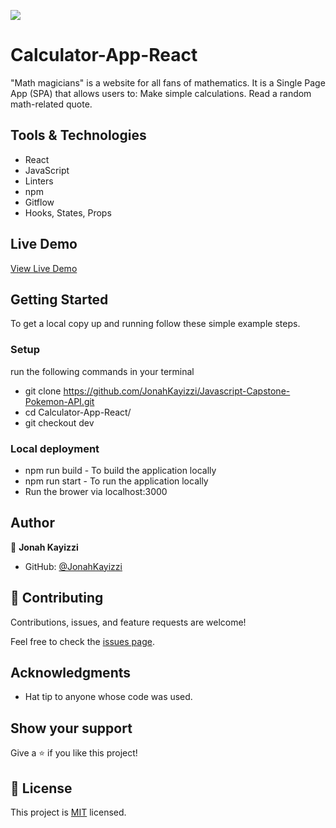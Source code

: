 ![](https://img.shields.io/badge/Microverse-blueviolet)
# Calculator-App-React

"Math magicians" is a website for all fans of mathematics. It is a Single Page App (SPA) that allows users to:  Make simple calculations. Read a random math-related quote.

## Tools & Technologies

- React
- JavaScript
- Linters
- npm
- Gitflow
- Hooks, States, Props

## Live Demo

[View Live Demo](https://teal-druid-4505fc.netlify.app/quote)

## Getting Started

To get a local copy up and running follow these simple example steps.

### Setup

run the following commands in your terminal

- git clone https://github.com/JonahKayizzi/Javascript-Capstone-Pokemon-API.git
- cd Calculator-App-React/
- git checkout dev

### Local deployment

- npm run build - To build the application locally
- npm run start - To run the application locally
- Run the brower via localhost:3000

## Author

👤 **Jonah Kayizzi**

- GitHub: [@JonahKayizzi](https://github.com/JonahKayizzi)

## 🤝 Contributing

Contributions, issues, and feature requests are welcome!

Feel free to check the [issues page](https://github.com/JonahKayizzi/Calculator-App-React/issues).

## Acknowledgments

- Hat tip to anyone whose code was used. 

## Show your support

Give a ⭐️ if you like this project!

## 📝 License

This project is [MIT](./LICENSE) licensed.

